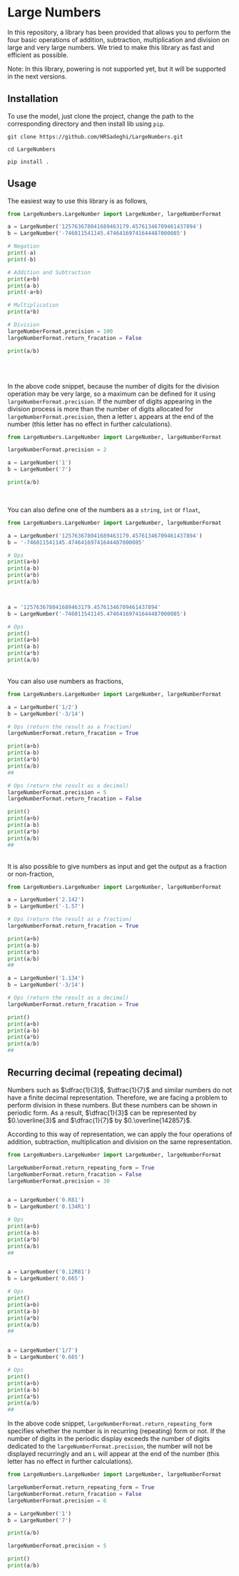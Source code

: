 <!---
Copyright 2022 Hamidreza Sadeghi. All rights reserved.

Licensed under the Apache License, Version 2.0 (the "License");
you may not use this file except in compliance with the License.
You may obtain a copy of the License at

    http://www.apache.org/licenses/LICENSE-2.0

Unless required by applicable law or agreed to in writing, software
distributed under the License is distributed on an "AS IS" BASIS,
WITHOUT WARRANTIES OR CONDITIONS OF ANY KIND, either express or implied.
See the License for the specific language governing permissions and
limitations under the License.
-->

# Large Numbers

In this repository, a library has been provided that allows you to perform the four basic operations of addition, subtraction, multiplication and division on large and very large numbers. We tried to make this library as fast and efficient as possible.

Note: In this library, powering is not supported yet, but it will be supported in the next versions.



## Installation

To use the model, just clone the project, change the path to the corresponding directory and then install lib using `pip`.

```
git clone https://github.com/HRSadeghi/LargeNumbers.git

cd LargeNumbers

pip install .
```

## Usage

The easiest way to use this library is as follows,
<br/>

```python
from LargeNumbers.LargeNumber import LargeNumber, largeNumberFormat

a = LargeNumber('125763678041689463179.45761346709461437894')
b = LargeNumber('-746011541145.47464169741644487000085')

# Negation
print(-a)
print(-b)

# Addition and Subtraction
print(a+b)
print(a-b)
print(-a+b)

# Multiplication
print(a*b)

# Division
largeNumberFormat.precision = 100
largeNumberFormat.return_fracation = False

print(a/b)

```

<br/>




<br/>

In the above code snippet, because the number of digits for the division operation may be very large, so a maximum can be defined for it using `largeNumberFormat.precision`. If the number of digits appearing in the division process is more than the number of digits allocated for `largeNumberFormat.precision`, then a letter `L` appears at the end of the number (this letter has no effect in further calculations).

```python
from LargeNumbers.LargeNumber import LargeNumber, largeNumberFormat

largeNumberFormat.precision = 2

a = LargeNumber('1')
b = LargeNumber('7')

print(a/b)

```


<br/>

You can also define one of the numbers as a `string`, `int` or `float`,

```python
from LargeNumbers.LargeNumber import LargeNumber, largeNumberFormat

a = LargeNumber('125763678041689463179.45761346709461437894')
b = '-746011541145.47464169741644487000085'

# Ops
print(a+b)
print(a-b)
print(a*b)
print(a/b)



a = '125763678041689463179.45761346709461437894'
b = LargeNumber('-746011541145.47464169741644487000085')

# Ops
print()
print(a+b)
print(a-b)
print(a*b)
print(a/b)
```



<br/>
You can also use numbers as fractions,
<br/>

```python
from LargeNumbers.LargeNumber import LargeNumber, largeNumberFormat

a = LargeNumber('1/2')
b = LargeNumber('-3/14')

# Ops (return the result as a fraction)
largeNumberFormat.return_fracation = True

print(a+b)
print(a-b)
print(a*b)
print(a/b)
##

# Ops (return the result as a decimal)
largeNumberFormat.precision = 5
largeNumberFormat.return_fracation = False

print()
print(a+b)
print(a-b)
print(a*b)
print(a/b)
##


```

<br/>
It is also possible to give numbers as input and get the output as a fraction or non-fraction,
<br/> 

```python
from LargeNumbers.LargeNumber import LargeNumber, largeNumberFormat

a = LargeNumber('2.142')
b = LargeNumber('-1.57')

# Ops (return the result as a fraction)
largeNumberFormat.return_fracation = True

print(a+b)
print(a-b)
print(a*b)
print(a/b)
##

a = LargeNumber('1.134')
b = LargeNumber('-3/14')

# Ops (return the result as a decimal)
largeNumberFormat.return_fracation = True

print()
print(a+b)
print(a-b)
print(a*b)
print(a/b)
##


```


## Recurring decimal (repeating decimal)
Numbers such as $\dfrac{1}{3}$, $\dfrac{1}{7}$ and similar numbers do not have a finite decimal representation. Therefore, we are facing a problem to perform division in these numbers. But these numbers can be shown in periodic form. As a result, $\dfrac{1}{3}$ can be represented by $0.\overline{3}$ and $\dfrac{1}{7}$ by $0.\overline{142857}$.

According to this way of representation, we can apply the four operations of addition, subtraction, multiplication and division on the same representation.

 

```python
from LargeNumbers.LargeNumber import LargeNumber, largeNumberFormat

largeNumberFormat.return_repeating_form = True
largeNumberFormat.return_fracation = False
largeNumberFormat.precision = 30


a = LargeNumber('0.R81')
b = LargeNumber('0.134R1')

# Ops 
print(a+b)
print(a-b)
print(a*b)
print(a/b)
##


a = LargeNumber('0.12R81')
b = LargeNumber('0.665')

# Ops 
print()
print(a+b)
print(a-b)
print(a*b)
print(a/b)
##


a = LargeNumber('1/7')
b = LargeNumber('0.665')

# Ops 
print()
print(a+b)
print(a-b)
print(a*b)
print(a/b)
##
```


In the above code snippet, `largeNumberFormat.return_repeating_form` specifies whether the number is in recurring (repeating) form or not. If the number of digits in the periodic display exceeds the number of digits dedicated to the `largeNumberFormat.precision`, the number will not be displayed recurringly and an `L` will appear at the end of the number (this letter has no effect in further calculations).

```python
from LargeNumbers.LargeNumber import LargeNumber, largeNumberFormat

largeNumberFormat.return_repeating_form = True
largeNumberFormat.return_fracation = False
largeNumberFormat.precision = 6

a = LargeNumber('1')
b = LargeNumber('7')

print(a/b)

largeNumberFormat.precision = 5

print()
print(a/b)
```